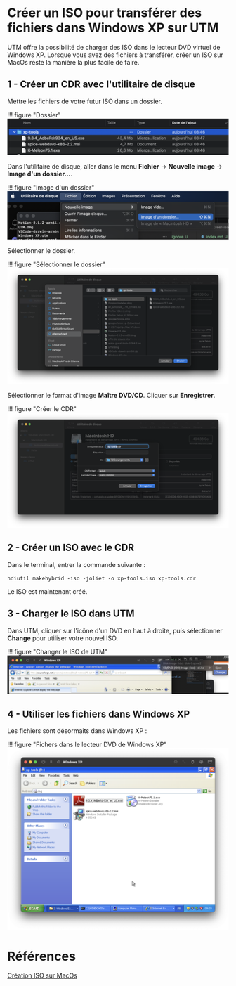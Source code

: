 # Créer un ISO pour transférer des fichiers dans Windows XP sur UTM  

UTM offre la possibilité de charger des ISO dans le lecteur DVD virtuel de Windows XP. Lorsque vous avez des fichiers à transférer, créer un ISO sur MacOs reste la manière la plus facile de faire.  

## 1 - Créer un CDR avec l'utilitaire de disque  

Mettre les fichiers de votre futur ISO dans un dossier.  

!!! figure "Dossier"
    ![utm-001](/images/iso-001.png)  

Dans l'utilitaire de disque, aller dans le menu __Fichier__ -> __Nouvelle image__ -> __Image d'un dossier...__.  

!!! figure "Image d'un dossier"
    ![utm-002](/images/iso-002.png)  

Sélectionner le dossier.  

!!! figure "Sélectionner le dossier"
    ![utm-003](/images/iso-003.png)  

Sélectionner le format d'image __Maître DVD/CD__.  Cliquer sur __Enregistrer__.  

!!! figure "Créer le CDR"
    ![utm-004](/images/iso-004.png)  

## 2 - Créer un ISO avec le CDR    

Dans le terminal, entrer la commande suivante :  

``` 
hdiutil makehybrid -iso -joliet -o xp-tools.iso xp-tools.cdr  
```   

Le ISO est maintenant créé.  

## 3 - Charger le ISO dans UTM  

Dans UTM, cliquer sur l'icône d'un DVD en haut à droite, puis sélectionner __Change__ pour utiliser votre nouvel ISO.  

!!! figure "Changer le ISO de UTM"
    ![utm-005](/images/iso-005.png)  

## 4 - Utiliser les fichiers dans Windows XP  

Les fichiers sont désormaits dans Windows XP :  

!!! figure "Fichers dans le lecteur DVD de Windows XP"
    ![utm-006](/images/iso-006.png)  


# Références  
[Création ISO sur MacOs](https://www.petenetlive.com/KB/Article/0001554)  
